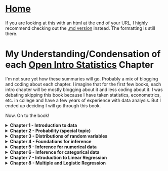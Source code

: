 # <a href="https://angelddaz.github.io/bridgetomasters/"> Home </a>

If you are looking at this with an html at the end of your URL, I highly recommend checking out the [.md version](https://github.com/angelddaz/bridgetomasters/blob/master/openintrostatistics.md) instead. The formatting is still there.

# My Understanding/Condensation of each [Open Intro Statistics](https://www.openintro.org/stat/textbook.php?stat_book=os) Chapter

I'm not sure yet how these summaries will go. Probably a mix of blogging and coding about each chapter. I imagine that for the first few books, each intro chapter will be mostly blogging about it and less coding about it. I was debating skipping this book because I have taken statistics, econometrics, etc. in college and have a few years of experience with data analysis. But I ended up deciding I will go through this book.

Now. On to the book!
<details>
  <summary> <b> Chapter 1 - Introduction to data </b> </summary>
<br>

A good thing to note. 
```
statistics has three primary components: 
How best can we collect data? 
How should it be analyzed? 
And what can we infer from the analysis?
```
[good video on basics of data analysis](https://www.youtube.com/watch?v=Mjif8PTgzUs&list=PLkIselvEzpM6pZ76FD3NoCvvgkj_p-dE8)

```
Guided Practice 1.1
```
Around 20% of the patients in the treatment group had a stroke in the first year.\

I didn't know this:
```
possible values [of a categorical variable such as States or Countries] are called the variable’s levels.
```
or this:
```
Stratified sampling is a divide-and-conquer sampling strategy. 
The population is divided into groups called strata.
```
[Gah! I always forget which one is right skewed and left skewed. Slide 24](https://docs.google.com/presentation/d/1RxhMS64htGTy-nH8eo8xqYvqT7-yxViVIS_gncWaTwk/edit#slide=id.g1726b84cdb_0_164)
Right skewed has small area under the curve on the right. Left skewed has small area under the curve on the left.

This book is very thorough with lots of videos and slides as supplements within the pdf.
sample mean is xbar

1.6.3 Histograms have always been a little tricky for me. I know that they don't need a Y axis
*binned counts plotted as bars* is a great definition for histograms. Histograms are deceptively simple to me. 

```Histograms provide a view of the data density```
aka distributions
sample variance (s^2) is  ((the sum of ((each observation minus the sample mean) squared) ) divided by sample size minus 1 )

to break down **((the sum of ((each observation minus the sample mean) squared) ) divided by sample size minus 1 )**:

You start with each observation minus the sample mean.
You square each one of these.
You add them all up.
Finally you divide that sum by sample size minus 1.

```The IQR is the length of the box in a box plot. It is computed as IQR = Qsub3 - Qsub1```

1.6.7
```A transformation is a rescaling of the data using a function```
for example, applying a log to the x axis. Works great at seeing past a highly skewed dataset, such as MLB salaries.

[considering categorical data video](https://www.youtube.com/watch?v=7NhNeADL8fA&list=PLkIselvEzpM6pZ76FD3NoCvvgkj_p-dE8)
I feel like categorical data is where a lot of bad data quality happens. Maybe bad data quality discriminates not and affects all kinds of data equally as bad.

Skipping problems for this chapter.

</details>

<details>
  <summary> <b> Chapter 2 - Probability (special topic) </b> </summary>
<br>

Good old dice problems
```P(1 or 2) = P(1) + P(2) = 1/6 + 1/6 = 1/3```
Out of a deck of cards:
```P(diamond or face card) = P(diamond) + P(face card) - P(diamond and face card)```

Complement of an event, P(A), is 1.0 - P(A).

Independence:
```Two processes are independent if knowing the outcome of one provides no useful information about the outcome of the other```
*P(A and B) = P(A) x P(B)*

which is different from

*P(A or B) = P(A) + P(B)*

Conditional Probability
```The conditional probability of the outcome of interest A given condition B is computed as the following:
P(A|B) = P(A and B) / P(B)
```
P(A | B) = Probability that B occurs, given that A has occured.

General Multiplication Rule for events that might not be independent
P(A and B) = P(A|B) x P(B)
it is simply a rearrangment of the Conditional Probability equation above.

2.2.6
Tree diagrams are super interesting to me. Within the "universe" of a complete sample, they give the illusion of omniscience or total control. Almost like how Sherlock can see n steps into the future in the BBC series.

2.2.7
Bayes' Theorem :grimacing emoji: 

Huh this is really interesting.
``` TIP: Only use Bayes’ Theorem when tree diagrams are dicult ```
So, I read through this section and am still a bit confused. I get this whole chapter up until this theorem. Maybe a mental or emotional block.

I would love to review 2.2.7 with a statistician friend.

Figure 2.23
In a continuous distribution, the mean could be calculated by the integral of x times f(x) , where f(x) is a function for the density curve.

General Variance formula = sum each j until k for (xsubj minus mean)^2 times P(X = xsubj )
It's kind of getting the combined variance for each variable from 0 to k, where each iteration is j.

Skipping problems for this chapter. I'll be skipping more problems for this book than the more advanced ones which have material I've never been exposed to.
</details>

<details>
  <summary> <b> Chapter 3 - Distributions of random variables </b> </summary>
<br>
  
```The normal distribution with mean 0 and standard deviation 1 is called the standard normal distribution.```
Without the standard there, it can have whatever mean and whatever standard deviation (stdev) as long as it's mirrored on both sides of the mean and it follows the unimodal, bell-shaped curve.

this is a good concise definition:
```
The Z-score of an observation is defined as the number of standard deviations it falls above or below the mean
```
It's computed by subtracting an observation by the mean and then dividing the result by the stdev. I've used this formula many times in quantitative type courses like econ or stats.

Using the z score to find a probability from a table is something I am pretty familiar with. Memories of Statistical Techniques for Business Decision Making classes are coming back. I'm not doing any of the problems because I have already done problems, I mostly am doing this for refresher and also to approach the same topics without the stress of grades or spitting out the correct answer.
It always helps to draw out which area of the normal curve the question is asking for. For example; P(value is between A and B). So you find the relevant probability of A and of B and then subtract those two values B - A for an absolute value of distance (or area below the normal curve) between the two. I'm surprised with how familiar I am with this section.

3.3 Geometric Distributions
```When an individual trial only has two possible outcomes, it is called a Bernoulli random variable```
mean equals probability of outcome success which is ``` 1 / p ```
stdev equals sqrt(probability of success times probability of failure ) = ```sqrt(p(1-p))```

If the probability of a success in one trial is p and the probability of a failure is 1 - p, then the probability of finding the first success in the nth trial is given by (1 - p)^(n - 1) * p
Basically you raise the original by the amount of trials minus one and then times the result by the original probability of outcome success.

I am more familiar with a Bernoulli distribution than I ever thought I was. It's so nice to read this book without pressure.

3.4 Binomial Distributions
This is where it starts to get really math-y for me. Binomial distributions are repeated trials with binary outcomes (success-failure or heads-tails). so this formula is for P(K successes)
(n choose k) times probability of success (p) raised to the power of success(k) times failure outcome (1 - p) raised to the power of failures (n - k)
so there's basically three parts to the binomial distribution formula.
1. n choose k
2. probability of success raised to the power of number of successes
3. probability of failure raise to the power of number of failures

to repeat in a different way
1. n! / ( k! (n - k)! )
2. p^k
3. (1 - p ) ^ (n - k)

and you times all three together and you get your probability of K successes. Typically in textbooks, n, k and p will be provided. The rest is just plug and play if you can remember where to plug.

2 more small formulas:
mean = n * p
stdev = sqrt ( n * p * ( 1 - p ) )

Normal approximation is where we basically smooth out the bars and lose some nuance in exchange for being able to use a continuous function and z scores and stuff like that. Not a big deal if you're not super into theory work I think.

3.5.1 Negative Binomial distribution
Negative Binomial distribution describes the probability of observing the kth success on the nth trial.

similar but different formula. The only thing that changes from the following three chunks from Binomial distribution formula is the first step. Apart from the formula, n also changes because now it's not total amount of trials but rather can be changed. 
1. (n - 1) choose (k - 1)
2. probability of success raised to the power of number of successes
3. probability of failure raise to the power of number of failures

These three steps are all timesd togethe for P(the kth success on the nth trial).

put another way:
1. (n - 1)! / ( (k - 1)! (n - k)! ) // this one is the same mathematically expect the two minus ones inside parantheses
2. p^k
3. (1 - p ) ^ (n - k)

3.5.2 Poisson Distribution
```The Poisson distribution is often useful for estimating the number of events in a large population over a unit of time```
more useful words
```The Poisson distribution helps us describe the number of such events that will occur in a day for a fixed population if the individuals within the population are independent.```

The rate of something happening is denoted by the greek symbol [lambda](https://en.wikipedia.org/wiki/Lambda)
So the formula
P(observe k events) = ((lambda ^ k) * (e  ^ -lambda)) / k!

where e is the natural logarithm number, you know the [2.7something](https://en.wikipedia.org/wiki/E_(mathematical_constant))


ML (GLM) WARNING:
```The idea of modeling rates for a Poisson distribution against a second variable such as dayOfTheWeek forms the foundation of some more advanced methods that fall in the realm of generalized linear models```

Great chapter. I am really happy with how much I was able to follow along. It's like looking at the same material but now I've taken a nap.

</details>


<details>
  <summary> <b> Chapter 4 - Foundations for inference </b> </summary>
<br>

4.1 Variability in Estimates
Statistical  inference  is  concerned  primarily  with  understanding  the  quality  of  parameter estimates
Principles of inference don't change across different statistical methods.
Point estimates are like sample means.

I think maybe I won't be taking many notes in this chapter. It's more of approaches to analysis rather than math heavy stuff.

Taking many random sample means and then making a histogram of it makes a sampling distribution. It's like variance of point estimates.

Standard error of an estimate is the standard deviation associateed with estimate. I've seen (SE) associated with multiple regression variables. This section talks about standard error of a point estimate, I wonder how this differs from standard error of a variable slope in regression.

Computing standard error for the sample mean is equal to standard deviation divided by the square root of observations.
We want to conduct a simple random sample consisting of less than 10% of the population.


4.2 Confidence Intervals
Confidence Interval is a plausible range of values for the popultation parameter. CI is like a net. Point Estimate is like a spear. 

A 95% confidence interval can be computed by point estimate +- 2 times SE.

What does 95% confident mean? Good question.
25 samples of size n = 100 for a estimate point of x bar.  95% of them will ocntain the actual mean.

You can adjust the standard deviation used in calculating the SE if you want a smaller or larger confidence interval.
Confidence interval only tells you how plausible it is that a parameter is in hte interval, not a probability.
Margin of error is z * SE.

4.3 Hypothesis Testing
Hsub0 is the null hypothesis - often represents a skeptical perspective or a claim to be tested
HsubA is the alternative hypothesis - represents an alternative claim, often represented by a range of possible parameter values

Checking for skew is tricky this book says.
Type 1 error is rejecting the null hypothesis when it is actually true. AKA False Positive 
Type 2 error is failing to reject the null hypothesis when the alternative is true. AKA False Negative

4.3.4 Formal Testing using p-value

p-value
``` the probability of observing data at least as favorable to the alternative hypothesis as our current data set, if the null hypothesis is true.```
How do I reword this. The probability that future real data will be at least as favorable to the alternative hypothesis, often represented by a range of possible parameter values, as our current data set.
Null hypothesis will always be listed as an equality. 


So let's say we get a p value of 0.007 after calculating the z statistic with sample mean, null value, and SEsubx. That means that if the null hypothesis is true, the probability of oversaing a sample mean as least as large as the sample mean is 0.007. That means we would not often see such a large sample mean.

The smaller the p-value, the stronger the data favor HsubA over Hsub0. 

Two sided hypothesis testing is basically using a HsubA in which a value is actually in between two different p values.

</details>

<details>
  <summary> <b> Chapter 5 - Inference for numerical data </b> </summary>
<br>
  
How do we check for normality in small data sets?
We must not only examine the data but also where it comes from. Am I confident that outliers are rare?

The t-distribution has thicker tails than normal distribution so it allows for more area past 2 stdevs outisde the mean in both directions. t-distribution has a single parameter- degrees of freedom (df).

Degrees of freedom describe the shape of the t-dist. The larger the df, the more closely the t dist approximates hte normal model.

When to use t-dist
When observations are independent and nearly normal

df = n - 1

I am actually super familiar with a lot of the content in this book because I have taken 3 statistics courses and numerous quantitative econ courses which use these statistics.
  
  
  </details>

<details>
  <summary> <b> Chapter 6 - Inference for categorical data </b> </summary>
<br>
  
  </details>

<details>
  <summary> <b> Chapter 7 - Introduction to Linear Regression </b> </summary>
<br>
  
  </details>

<details>
  <summary> <b> Chapter 8 - Multiple and Logistic Regression </b> </summary>
<br>

<details>
